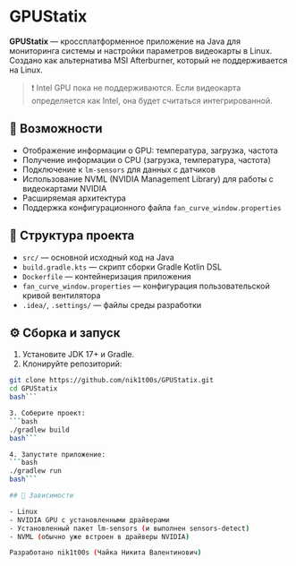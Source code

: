 # GPUStatix

**GPUStatix** — кроссплатформенное приложение на Java для мониторинга системы и настройки параметров видеокарты в Linux. Создано как альтернатива MSI Afterburner, который не поддерживается на Linux.

> ❗ Intel GPU пока не поддерживаются. Если видеокарта определяется как Intel, она будет считаться интегрированной.

## 🧰 Возможности

- Отображение информации о GPU: температура, загрузка, частота
- Получение информации о CPU (загрузка, температура, частота)
- Подключение к `lm-sensors` для данных с датчиков
- Использование NVML (NVIDIA Management Library) для работы с видеокартами NVIDIA
- Расширяемая архитектура
- Поддержка конфигурационного файла `fan_curve_window.properties`

## 📁 Структура проекта

- `src/` — основной исходный код на Java
- `build.gradle.kts` — скрипт сборки Gradle Kotlin DSL
- `Dockerfile` — контейнеризация приложения
- `fan_curve_window.properties` — конфигурация пользовательской кривой вентилятора
- `.idea/`, `.settings/` — файлы среды разработки

## ⚙️ Сборка и запуск

1. Установите JDK 17+ и Gradle.
2. Клонируйте репозиторий:

```bash
git clone https://github.com/nik1t00s/GPUStatix.git
cd GPUStatix
bash```

3. Соберите проект:
```bash
./gradlew build
bash```

4. Запустите приложение:
```bash
./gradlew run
bash```

## 🐧 Зависимости

- Linux
- NVIDIA GPU с установленными драйверами
- Установленный пакет lm-sensors (и выполнен sensors-detect)
- NVML (обычно уже встроен в драйверы NVIDIA)

Разработано nik1t00s (Чайка Никита Валентинович)